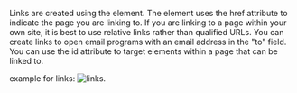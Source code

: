 
Links are created using the <a> element.
 The <a> element uses the href attribute to indicate
the page you are linking to.
 If you are linking to a page within your own site, it is
best to use relative links rather than qualified URLs.
 You can create links to open email programs with an
email address in the "to" field.
 You can use the id attribute to target elements within
a page that can be linked to.

example for links:
![links](https://d2h0cx97tjks2p.cloudfront.net/blogs/wp-content/uploads/sites/2/2020/06/Links-in-HTML.jpg).


